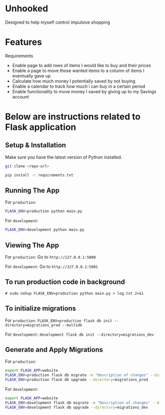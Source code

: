 # Unhooked

Designed to help myself control impulsive shopping

# Features

Requirements
- Enable page to add rows of items I would like to buy and their prices
- Enable a page to move those wanted items to a column of items I eventually gave up
- Calculate how much money I potentially saved by not buying
- Enable a calendar to track how much i can buy in a certain period
- Enable functionality to move money I saved by giving up to my Savings account


# Below are instructions related to Flask application

## Setup & Installation

Make sure you have the latest version of Python installed.

```bash
git clone <repo-url>
```

```bash
pip install -r requirements.txt
```

## Running The App

For `production`:
```bash
FLASK_ENV=production python main.py
```

For `development`:
```bash
FLASK_ENV=development python main.py
```
## Viewing The App

For `production`: Go to `http://127.0.0.1:5000`

For `development`: Go to `http://127.0.0.1:5001`

## To run production code in background

`# sudo nohup FLASK_ENV=production python main.py > log.txt 2>&1`

## To initialize migrations

For `production`: `FLASK_ENV=production flask db init --directory=migrations_prod --multidb`

For `development`: `development flask db init --directory=migrations_dev`


## Generate and Apply Migrations
For `production`:
```bash
export FLASK_APP=website
FLASK_ENV=production flask db migrate -m "Description of changes" --directory=migrations_prod
FLASK_ENV=production flask db upgrade --directory=migrations_prod
```

For `development`:
```bash
export FLASK_APP=website
FLASK_ENV=development flask db migrate -m "Description of changes" --directory=migrations_dev
FLASK_ENV=development flask db upgrade --directory=migrations_dev
```

